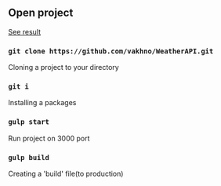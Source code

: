 ## Open project

[See result](https://vakhno.github.io/WeatherAPI/)

### `git clone https://github.com/vakhno/WeatherAPI.git`

Cloning a project to your directory

### `git i`

Installing a packages

### `gulp start`

Run project on 3000 port

### `gulp build`

Creating a 'build' file(to production)